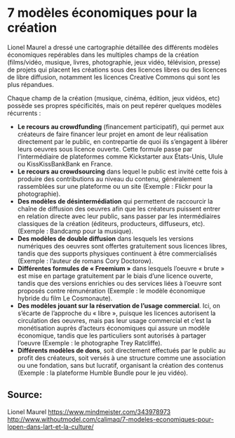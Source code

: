 # 7 modèles économiques pour la création

Lionel Maurel a dressé  une cartographie détaillée des différents modèles économiques repérables dans les multiples champs de la création (films/vidéo, musique, livres, photographie, jeux vidéo, télévision, presse) de projets qui placent les créations sous des licences libres ou des licences de libre diffusion, notamment les licences Creative Commons qui sont les plus répandues.

Chaque champ de la création (musique, cinéma, édition, jeux vidéos, etc) possède ses propres spécificités, mais on peut repérer quelques modèles récurrents :

- **Le recours au crowdfunding** (financement participatif), qui permet aux créateurs de faire financer leur projet en amont de leur réalisation directement par le public, en contrepartie de quoi ils s’engagent à libérer leurs oeuvres sous licence ouverte. Cette formule passe par l’intermédiaire de plateformes comme Kickstarter aux États-Unis, Ulule ou KissKissBankBank en France.
- **Le recours au crowdsourcing** dans lequel le public est invité cette fois à produire des contributions au niveau du contenu, généralement rassemblées sur une plateforme ou un site (Exemple : Flickr pour la photographie).
- **Des modèles de désintermédiation** qui permettent de raccourcir la chaîne de diffusion des oeuvres afin que les créateurs puissent entrer en relation directe avec leur public, sans passer par les intermédiaires classiques de la création (éditeurs, producteurs, diffuseurs, etc). (Exemple : Bandcamp pour la musique).
- **Des modèles de double diffusion** dans lesquels les versions numériques des oeuvres sont offertes gratuitement sous licences libres, tandis que des supports physiques continuent à être commercialisés (Exemple : l’auteur de romans Cory Doctorow).
- **Différentes formules de « Freemium »** dans lesquels l’oeuvre « brute » est mise en partage gratuitement par le biais d’une licence ouverte, tandis que des versions enrichies ou des services liées à l’oeuvre sont proposés contre rémunération (Exemple : le modèle économique hybride du film Le Cosmonaute).
- **Des modèles jouant sur la réservation de l’usage commercial**. Ici, on s’écarte de l’approche du « libre », puisque les licences autorisent la circulation des oeuvres, mais pas leur usage commercial et c’est la monétisation auprès d’acteurs économiques qui assure un modèle économique, tandis que les particuliers sont autorisés à partager l’oeuvre (Exemple : le photographe Trey Ratcliffe).
- **Différents modèles de dons**, soit directement effectués par le public au profit des créateurs, soit versés à une structure comme une association ou une fondation, sans but lucratif, organisant la création des contenus (Exemple : la plateforme Humble Bundle pour le jeu vidéo).

## Source: 
Lionel Maurel
https://www.mindmeister.com/343978973
http://www.withoutmodel.com/calimaq/7-modeles-economiques-pour-lopen-dans-lart-et-la-culture/
